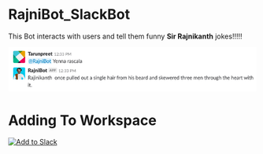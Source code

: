 # RajniBot_SlackBot

This Bot interacts with users and tell them funny **Sir Rajnikanth** jokes!!!!!

<img src="image.png"/>

# Adding To Workspace

<a href="https://slack.com/oauth/authorize?client_id=375437843940.376710718983&scope=bot"><img alt="Add to Slack" height="40" width="139" src="https://platform.slack-edge.com/img/add_to_slack.png" srcset="https://platform.slack-edge.com/img/add_to_slack.png 1x, https://platform.slack-edge.com/img/add_to_slack@2x.png 2x" /></a>
  
